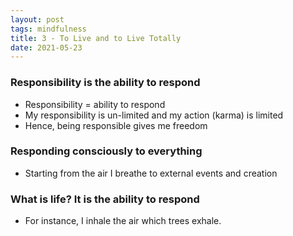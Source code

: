 ```yaml
---
layout: post
tags: mindfulness
title: 3 - To Live and to Live Totally
date: 2021-05-23
---
```


### Responsibility is the ability to respond

- Responsibility = ability to respond
- My responsibility is un-limited and my action (karma) is limited
- Hence, being responsible gives me freedom

### Responding consciously to everything

- Starting from the air I breathe to external events and creation

### What is life? It is the ability to respond

- For instance, I inhale the air which trees exhale.
